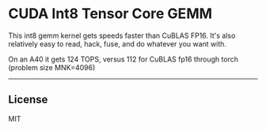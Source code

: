# CUDA Int8 Tensor Core GEMM

This int8 gemm kernel gets speeds faster than CuBLAS FP16. It's also relatively easy to read, hack, fuse, and do whatever you want with.

On an A40 it gets 124 TOPS, versus 112 for CuBLAS fp16 through torch (problem size MNK=4096)

---

## License

MIT